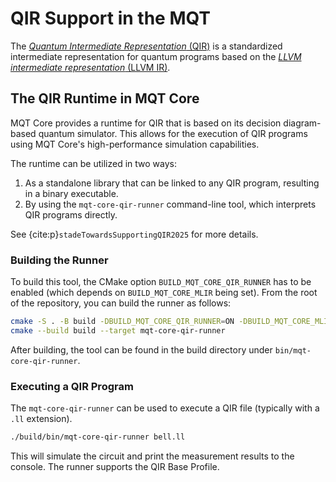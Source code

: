 # QIR Support in the MQT

The [_Quantum Intermediate Representation_ (QIR)](https://www.qir-alliance.org) is a standardized intermediate representation for quantum programs based on the [_LLVM intermediate representation_ (LLVM IR)](http://llvm.org/).

## The QIR Runtime in MQT Core

MQT Core provides a runtime for QIR that is based on its decision diagram-based quantum simulator.
This allows for the execution of QIR programs using MQT Core's high-performance simulation capabilities.

The runtime can be utilized in two ways:

1.  As a standalone library that can be linked to any QIR program, resulting in a binary executable.
2.  By using the `mqt-core-qir-runner` command-line tool, which interprets QIR programs directly.

See {cite:p}`stadeTowardsSupportingQIR2025` for more details.

### Building the Runner

To build this tool, the CMake option `BUILD_MQT_CORE_QIR_RUNNER` has to be enabled (which depends on `BUILD_MQT_CORE_MLIR` being set).
From the root of the repository, you can build the runner as follows:

```bash
cmake -S . -B build -DBUILD_MQT_CORE_QIR_RUNNER=ON -DBUILD_MQT_CORE_MLIR=ON
cmake --build build --target mqt-core-qir-runner
```

After building, the tool can be found in the build directory under `bin/mqt-core-qir-runner`.

### Executing a QIR Program

The `mqt-core-qir-runner` can be used to execute a QIR file (typically with a `.ll` extension).

```bash
./build/bin/mqt-core-qir-runner bell.ll
```

This will simulate the circuit and print the measurement results to the console.
The runner supports the QIR Base Profile.
